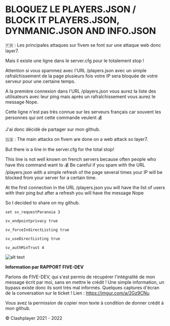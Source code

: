 # BLOQUEZ LE PLAYERS.JSON / BLOCK IT PLAYERS.JSON, DYNMANIC.JSON AND INFO.JSON

🇫🇷 : 
Les principales attaques sur fivem se font sur une attaque web donc layer7.

Mais il existe une ligne dans le server.cfg pour le totalement stop !

Attention si vous spammez avec l'URL /players.json avec un simple rafraîchissement de la page plusieurs fois votre IP sera bloquée de votre serveur pour une certaine temps.

A la première connexion dans l'URL /players.json vous aurez la liste des utilisateurs avec leur ping mais après un rafraîchissement vous aurez le message Nope.

Cette ligne n'est pas très connue sur les serveurs français car souvent les personnes qui ont cette commande veulent 💰 

J'ai donc décidé de partager sur mon github.

🇬🇧 : 
The main attacks on fivem are done on a web attack so layer7.

But there is a line in the server.cfg for the total stop!

This line is not well known on french servers because often people who have this command want to 💰 
Be careful if you spam with the URL /players.json with a simple refresh of the page several times your IP will be blocked from your server for a certain time.

At the first connection in the URL /players.json you will have the list of users with their ping but after a refresh you will have the message Nope

So I decided to share on my github.

```
set sv_requestParanoia 3

sv_endpointprivacy true

sv_forceIndirectListing true

sv_useDirectListing true

sv_authMinTrust 4
```
  ![alt text](https://i.imgur.com/5yTjY4R.png) 

**Information par RAPPORT FIVE-DEV**

Parlons de FIVE-DEV, qui s'est permis de récupérer l'intégralité de mon message écrit par moi, sans en mettre le crédit !
Une simple information, un bypass existe donc ils sont très mal informés.
Quelques captures d'écran de la conversation sur le ticket  !
Lien : https://imgur.com/a/2Gz9CNu

Vous avez la permission de copier mon texte à condition de donner crédit à mon github.


© Clashplayer 2021 - 2022
